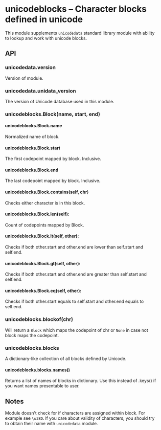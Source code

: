 # unicodeblocks – Character blocks defined in unicode

This module supplements `unicodedata` standard library module with ability
to lookup and work with unicode blocks.

## API

### unicodedata.version

Version of module.

### unicodedata.unidata_version

The version of Unicode database used in this module.

### unicodeblocks.Block(name, start, end)

#### unicodeblocks.Block.name

Normalized name of block.

#### unicodeblocks.Block.start

The first codepoint mapped by block. Inclusive.

#### unicodeblocks.Block.end

The last codepoint mapped by block. Inclusive.

#### unicodeblocks.Block.__contains__(self, chr)

Checks either character is in this block.

#### unicodeblocks.Block.__len__(self):

Count of codepoints mapped by Block.

#### unicodeblocks.Block.__lt__(self, other):

Checks if both other.start and other.end are lower than self.start and
self.end.

#### unicodeblocks.Block.__gt__(self, other):

Checks if both other.start and other.end are greater than self.start and
self.end.

#### unicodeblocks.Block.__eq__(self, other):

Checks if both other.start equals to self.start and other.end equals to
self.end.

### unicodeblocks.blockof(chr)

Will return a `Block` which maps the codepoint of chr or `None` in case not
block maps the codepoint.

### unicodeblocks.blocks

A dictionary-like collection of all blocks defined by Unicode.

#### unicodeblocks.blocks.names()

Returns a list of names of blocks in dictionary. Use this instead of .keys()
if you want names presentable to user.

## Notes

Module doesn't check for if characters are assigned within block.
For example see `\u38D`. If you care about validity of characters, you should
try to obtain their name with `unicodedata` module.
